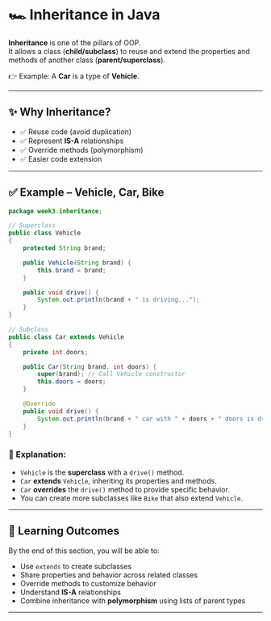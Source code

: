 # 🏎 Inheritance in Java

**Inheritance** is one of the pillars of OOP.  
It allows a class (**child/subclass**) to reuse and extend the properties and methods of another class (**parent/superclass**).

👉 Example: A **Car** is a type of **Vehicle**.

---

## ✨ Why Inheritance?
- ✅ Reuse code (avoid duplication)
- ✅ Represent **IS-A** relationships
- ✅ Override methods (polymorphism)
- ✅ Easier code extension

---

## ✅ Example – Vehicle, Car, Bike

```java
package week3.inheritance;

// Superclass
public class Vehicle 
{
    protected String brand;

    public Vehicle(String brand) {
        this.brand = brand;
    }

    public void drive() {
        System.out.println(brand + " is driving...");
    }
}

// Subclass
public class Car extends Vehicle
{
    private int doors;

    public Car(String brand, int doors) {
        super(brand); // Call Vehicle constructor
        this.doors = doors;
    }

    @Override
    public void drive() {
        System.out.println(brand + " car with " + doors + " doors is driving...");
    }
}
```

### 🔎 Explanation:
- `Vehicle` is the **superclass** with a `drive()` method.
- `Car` **extends** `Vehicle`, inheriting its properties and methods.
- `Car` **overrides** the `drive()` method to provide specific behavior.
- You can create more subclasses like `Bike` that also extend `Vehicle`.

---

## 🎯 Learning Outcomes

By the end of this section, you will be able to:

- Use `extends` to create subclasses
- Share properties and behavior across related classes
- Override methods to customize behavior
- Understand **IS-A** relationships
- Combine inheritance with **polymorphism** using lists of parent types

---

